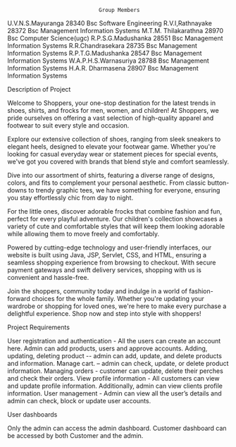 
                                 Group Members

U.V.N.S.Mayuranga	28340	Bsc Software Engineering
R.V.I,Rathnayake	28372	Bsc Management Information Systems
M.T.M. Thilakarathna	28970	Bsc Computer Science(ugc)
R.P.S.G.Madushanka	28551	Bsc Management Information Systems
R.R.Chandrasekara	28735	Bsc Management Information Systems
R.P.T.G.Madushanka	28547	Bsc Management Information Systems
W.A.P.H.S.Warnasuriya	28788	Bsc Management Information Systems
H.A.R. Dharmasena	28907	Bsc Management Information Systems




Description of Project

Welcome to Shoppers, your one-stop destination for the latest trends in shoes, shirts, and frocks for men, women, and children! At Shoppers, we pride ourselves on offering a vast selection of high-quality apparel and footwear to suit every style and occasion.

Explore our extensive collection of shoes, ranging from sleek sneakers to elegant heels, designed to elevate your footwear game. Whether you're looking for casual everyday wear or statement pieces for special events, we've got you covered with brands that blend style and comfort seamlessly.

Dive into our assortment of shirts, featuring a diverse range of designs, colors, and fits to complement your personal aesthetic. From classic button-downs to trendy graphic tees, we have something for everyone, ensuring you stay effortlessly chic from day to night.

For the little ones, discover adorable frocks that combine fashion and fun, perfect for every playful adventure. Our children's collection showcases a variety of cute and comfortable styles that will keep them looking adorable while allowing them to move freely and comfortably.

Powered by cutting-edge technology and user-friendly interfaces, our website is built using Java, JSP, Servlet, CSS, and HTML, ensuring a seamless shopping experience from browsing to checkout. With secure payment gateways and swift delivery services, shopping with us is convenient and hassle-free.

Join the shoppers, community today and indulge in a world of fashion-forward choices for the whole family. Whether you're updating your wardrobe or shopping for loved ones, we're here to make every purchase a delightful experience. Shop now and step into style with shoppers!

Project Requirements

User registration and authentication - All the users can create an account here.
Admin can add products, users and approve accounts.
Adding, updating, deleting product -- admin can add, update, and delete products and information.
Manage cart. – admin can check, update, or delete product  information.
Managing orders - customer can update, delete their perches and check their orders.
View profile information - All customers can view and update profile information. Additionally, admin can view clients profile information.
User management - Admin can view all the user’s details and admin can check, block or update user accounts.

User dashboards

Only the admin can access the admin dashboard.
Customer dashboard can be accessed by both Customer and the admin.





            

